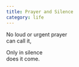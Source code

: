 ```yaml
---
title: Prayer and Silence
category: life
---
```


No loud or urgent prayer  
can call it,

Only in silence  
does it come.
